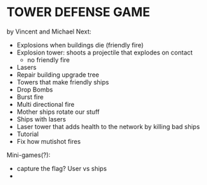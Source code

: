 # TOWER DEFENSE GAME
by Vincent and Michael
Next: 
  - Explosions when buildings die (friendly fire)
  - Explosion tower: shoots a projectile that explodes on contact 
    - no friendly fire
  - Lasers
  - Repair building upgrade tree
  - Towers that make friendly ships 
  - Drop Bombs
  - Burst fire
  - Multi directional fire 
  - Mother ships rotate our stuff 
  - Ships with lasers
  - Laser tower that adds health to the network by killing bad ships 
  - Tutorial
  - Fix how mutishot fires 


Mini-games(?): 
  - capture the flag? User vs ships
  - 


